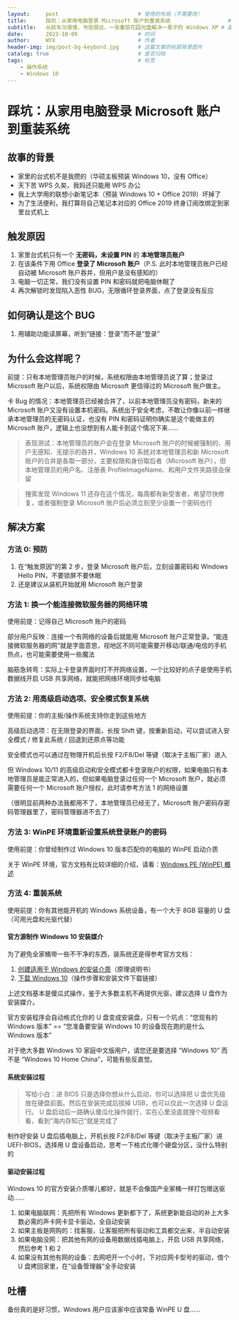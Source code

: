 ```yaml
---
layout:     post                         # 使用的布局（不需要改）
title:      踩坑：从家用电脑登录 Microsoft 账户到重装系统                  # 标题 
subtitle:   从前车马很慢，书信很远，一张番茄花园光盘解决一辈子的 Windows XP # 副标题
date:       2023-10-09                   # 时间
author:     WYX                          # 作者
header-img: img/post-bg-keybord.jpg      # 这篇文章的标题背景图片
catalog: true                            # 是否归档
tags:                                    # 标签
    - 操作系统
    - Windows 10
---
```


# 踩坑：从家用电脑登录 Microsoft 账户到重装系统

## 故事的背景

- 家里的台式机不是我攒的（华硕主板预装 Windows 10，没有 Office）
- 天下苦 WPS 久矣，我妈还只能用 WPS 办公
- 我上大学用的联想小新笔记本（预装 Windows 10 + Office 2019）坏掉了
- 为了生活便利，我打算将自己笔记本对应的 Office 2019 终身订阅改绑定到家里台式机上

## 触发原因

1. 家里台式机只有一个 **无密码，未设置 PIN** 的 **本地管理员账户** 
2. 在该条件下用 Office **登录了 Microsoft 账户**（P.S. 此时本地管理员账户已经自动被 Microsoft 账户吞并，但用户是没有感知的）
3. 电脑一切正常，我们没有设置 PIN 和密码就把电脑休眠了
4. 再次解锁时发现陷入恶性 BUG，无限循环登录界面，点了登录没有反应

## 如何确认是这个 BUG

1. 用辅助功能读屏幕，听到“链接：登录”而不是“登录”

## 为什么会这样呢？

前提：只有本地管理员账户的时候，系统权限由本地管理员说了算；登录过 Microsoft 账户以后，系统权限由 Microsoft 更信得过的 Microsoft 账户做主。

卡 Bug 的情况：本地管理员已经被合并了，以前本地管理员没有密码，新来的 Microsoft 账户又没有设置本机密码。系统出于安全考虑，不敢让你像以前一样继承本地管理员的无密码认证，也没有 PIN 和密码证明你确实是这个能做主的 Microsoft 账户，逻辑上也没想到有人能卡到这个情况下来……

> 表现测试：本地管理员的账户会在登录 Microsoft 账户的时候被强制的、用户无感知、无提示的吞并，Windows 10 系统对本地管理员和新 Microsoft 账户的合并是各取一部分，主要权限和身份取后者（Microsoft 账户），但本地管理员的用户名、注册表 ProfileImageName、和用户文件夹路径会保留

> 搜索发现 Windows 11 还存在这个情况，每周都有新受害者，希望尽快修复，或者强制登录 Microsoft 账户后必须立刻至少设置一个密码也行

## 解决方案

### 方法 0: 预防

1. 在“触发原因”的第 2 步，登录 Microsoft 账户后，立刻设置密码和 Windows Hello PIN，不要锁屏不要休眠
2. 还是建议从装机开始就用 Microsoft 账户登录

### 方法 1: 换一个能连接微软服务器的网络环境

使用前提：记得自己 Microsoft 账户的密码

部分用户反映：连接一个有网络的设备后就能用 Microsoft 账户正常登录。“能连接微软服务器的网”就是字面意思，视地区不同可能需要开移动/联通/电信的手机热点，也可能需要使用一些魔法

脑筋急转弯：实际上卡登录界面时打不开网络设置，一个比较好的点子是使用手机数据线开启 USB 共享网络，就能把网络环境同步给电脑

### 方法 2: 用高级启动选项、安全模式恢复系统

使用前提：你的主板/操作系统支持你走到这些地方

高级启动选项：在无限登录的界面，长按 Shift 键，按重新启动，可以尝试进入安全模式 / 修复此系统 / 回退到还原点等功能

安全模式也可以通过在物理开机后长按 F2/F8/Del 等键（取决于主板厂家）进入

但 Windows 10/11 的高级启动和安全模式都卡登录账户的权限，如果电脑只有本地管理员是能正常进入的，但如果电脑登录过任何一个 Microsoft 账户，就必须需要任何一个 Microsoft 账户授权，此时请参考方法 1 的网络设置

（很明显前两种办法我都用不了，本地管理员已经无了，Microsoft 账户密码存密码管理器里了，密码管理器进不去了）

### 方法 3: WinPE 环境重新设置系统登录账户的密码 

使用前提：你曾经制作过 Windows 10 版本匹配你的电脑的 WinPE 启动介质

关于 WinPE 环境，官方文档有比较详细的介绍，请看：[Windows PE (WinPE) 概述](https://learn.microsoft.com/zh-cn/windows-hardware/manufacture/desktop/winpe-intro?view=windows-11)

### 方法 4: 重装系统

使用前提：你有其他能开机的 Windows 系统设备，有一个大于 8GB 容量的 U 盘（可用光盘和光驱代替）

#### 官方源制作 Windows 10 安装媒介

为了避免全家桶带一些不干净的东西，装系统还是得参考官方文档：
1. [创建适用于 Windows 的安装介质](https://support.microsoft.com/zh-cn/windows/%E5%88%9B%E5%BB%BA%E9%80%82%E7%94%A8%E4%BA%8E-windows-%E7%9A%84%E5%AE%89%E8%A3%85%E4%BB%8B%E8%B4%A8-99a58364-8c02-206f-aa6f-40c3b507420d)（原理说明书）
2. [下载 Windows 10](https://www.microsoft.com/zh-cn/software-download/windows10)（操作步骤和安装文件下载链接）

上述文档基本是傻瓜式操作，鉴于大多数主机不再提供光驱，建议选择 U 盘作为安装媒介。

官方安装程序会自动格式化你的 U 盘变成安装盘，只有一个坑点：“您现有的 Windows 版本” == “您准备要安装 Windows 10 的设备现在跑的是什么 Windows 版本”

对于绝大多数 Windows 10 家庭中文版用户，请您还是要选择 “Windows 10” 而不是 “Windows 10 Home China​”，可能有些反直觉。

#### 系统安装过程

> 写给小白：进 BIOS 只是选择你想从什么启动，你可以选择把 U 盘优先级放在硬盘前面。然后在安装完成后拔掉 USB，也可以仅此一次选择 U 盘运行。
> U 盘启动后一路确认傻瓜化操作就行，实在心里没底就搜个视频看看，看到“海内存知己”就是完成了
 
制作好安装 U 盘后插电脑上，开机长按 F2/F8/Del 等键（取决于主板厂家）进 UEFI-BIOS，选择用 U 盘设备启动，思考一下格式化哪个硬盘分区，没什么特别的

#### 驱动安装过程

Windows 10 的官方安装介质哪儿都好，就是不会像国产全家桶一样打包赠送驱动……

1. 如果电脑联网：先把所有 Windows 更新都下了，系统更新能自动的补上大多数必需的声卡网卡显卡驱动，全自动安装
2. 如果主板是网购的：找客服，让客服把所有驱动和工具都交出来，半自动安装
3. 如果电脑没网：把其他有网的设备用数据线插电脑上，开启 USB 共享网络，然后参考 1 和 2
4. 如果没有其他有网的设备：去网吧开一个小时，下对应网卡型号的驱动，借个 U 盘拷回家里，在“设备管理器”全手动安装

## 吐槽

备份真的是好习惯，Windows 用户应该家中应该常备 WinPE U 盘……  

